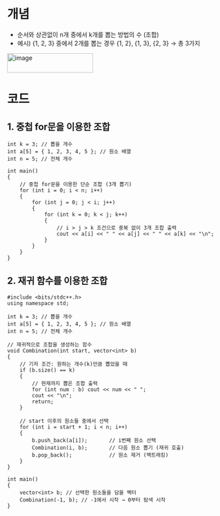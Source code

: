 # 개념
- 순서와 상관없이 n개 중에서 k개를 뽑는 방법의 수 (조합)
- 예시) {1, 2, 3} 중에서 2개를 뽑는 경우 {1, 2}, {1, 3}, {2, 3} → 총 3가지
<img width="199" height="45" alt="image" src="https://github.com/user-attachments/assets/6e58c39f-f29d-4a3b-8c33-10b85e41d77c" />


# 코드 
## 1. 중첩 for문을 이용한 조합
```
int k = 3; // 뽑을 개수
int a[5] = { 1, 2, 3, 4, 5 }; // 원소 배열
int n = 5; // 전체 개수

int main()
{
    // 중첩 for문을 이용한 단순 조합 (3개 뽑기)
    for (int i = 0; i < n; i++)
    {
        for (int j = 0; j < i; j++)
        {
            for (int k = 0; k < j; k++)
            {
                // i > j > k 조건으로 중복 없이 3개 조합 출력
                cout << a[i] << " " << a[j] << " " << a[k] << "\n";
            }
        }
    }
}
```

## 2. 재귀 함수를 이용한 조합
```
#include <bits/stdc++.h>
using namespace std;

int k = 3; // 뽑을 개수
int a[5] = { 1, 2, 3, 4, 5 }; // 원소 배열
int n = 5; // 전체 개수

// 재귀적으로 조합을 생성하는 함수
void Combination(int start, vector<int> b)
{
    // 기저 조건: 원하는 개수(k)만큼 뽑았을 때
    if (b.size() == k)
    {
        // 현재까지 뽑은 조합 출력
        for (int num : b) cout << num << " ";
        cout << "\n";
        return;
    }

    // start 이후의 원소들 중에서 선택
    for (int i = start + 1; i < n; i++)
    {
        b.push_back(a[i]);       // i번째 원소 선택
        Combination(i, b);       // 다음 원소 뽑기 (재귀 호출)
        b.pop_back();            // 원소 제거 (백트래킹)
    }
}

int main()
{
    vector<int> b; // 선택한 원소들을 담을 벡터
    Combination(-1, b); // -1에서 시작 → 0부터 탐색 시작
}

```
